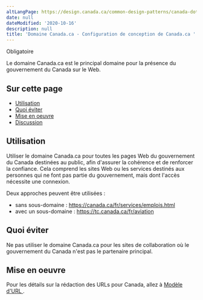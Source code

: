 ```yaml
---
altLangPage: https://design.canada.ca/common-design-patterns/canada-dot-ca.html
date: null
dateModified: '2020-10-16'
description: null
title: 'Domaine Canada.ca - Configuration de conception de Canada.ca '
---
```





<section>
 <p>
  <span class="label label-danger">
   Obligatoire
  </span>
 </p>
 <p>
  Le domaine Canada.ca est le principal domaine pour la présence du gouvernement du Canada sur le Web.
 </p>
</section>

<section>
 <h2>
  Sur cette page
 </h2>
 <ul>
  <li>
   <a href="#utilisation">
    Utilisation
   </a>
  </li>
  <li>
   <a href="#eviter">
    Quoi éviter
   </a>
  </li>
  <li>
   <a href="#mise-en-oeuvre">
    Mise en oeuvre
   </a>
  </li>
  <li>
   <a href="#discussion">
    Discussion
   </a>
  </li>
 </ul>
</section>

<section>
 <h2 id="utilisation">
  Utilisation
 </h2>
 <p>
  Utiliser le domaine Canada.ca pour toutes les pages Web du gouvernement du Canada destinées au public, afin d'assurer la cohérence et de renforcer la confiance. Cela comprend les sites Web ou les services destinés aux personnes qui ne font pas partie du gouvernement, mais dont l'accès nécessite une connexion.
 </p>
 <p>
  Deux approches peuvent être utilisées :
 </p>
 <ul>
  <li>
   sans sous-domaine :
   <a href="https://canada.ca/fr/services/emplois.html">
    https://canada.ca/fr/services/emplois.html
   </a>
  </li>
  <li>
   avec un sous-domaine :
   <a href="https://tc.canada.ca/fr/aviation">
    https://tc.canada.ca/fr/aviation
   </a>
  </li>
 </ul>
</section>

<section>
 <h2 id="eviter">
  Quoi éviter
 </h2>
 <p>
  Ne pas utiliser le domaine Canada.ca pour les sites de collaboration où le gouvernement du Canada n'est pas le partenaire principal.
 </p>
</section>

<section>
 <h2 id="mise-en-oeuvre">
  Mise en oeuvre
 </h2>
 <p>
  Pour les détails sur la rédaction des URLs pour Canada, allez à
  <a href="{{ site.url }}/specifications/information-trouvabilite/organiser-contenu.html#toc3">
   Modèle d'URL
  </a>
  .
 </p>
</section>
